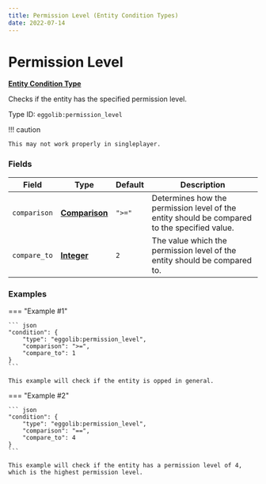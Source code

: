```yaml
---
title: Permission Level (Entity Condition Types)
date: 2022-07-14
---
```


#   Permission Level

**[Entity Condition Type]**

Checks if the entity has the specified permission level.

Type ID: `eggolib:permission_level`

!!! caution

    This may not work properly in singleplayer.


### Fields

Field | Type | Default | Description
------|------|---------|------------
`comparison` | **[Comparison]** | `">="` | Determines how the permission level of the entity should be compared to the specified value.
`compare_to` | **[Integer]** | `2` | The value which the permission level of the entity should be compared to.


### Examples

=== "Example #1"

    ``` json
    "condition": {
        "type": "eggolib:permission_level",
        "comparison": ">=",
        "compare_to": 1
    }
    ```

    This example will check if the entity is opped in general.


=== "Example #2"

    ``` json
    "condition": {
        "type": "eggolib:permission_level",
        "comparison": "==",
        "compare_to": 4
    }
    ```

    This example will check if the entity has a permission level of 4, which is the highest permission level.



[Entity Condition Type]: ../entity_condition_types.md
[Comparison]: https://origins.readthedocs.io/en/latest/types/data_types/comparison
[Integer]: https://origins.readthedocs.io/en/latest/types/data_types/integer

